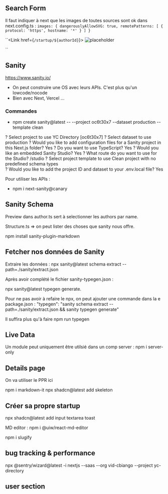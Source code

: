 ## Search Form

Il faut indiquer à next que les images de toutes sources sont ok dans next.config.ts : 
``images: {
    dangerouslyAllowSVG: true,
    remotePatterns: [
      {
        protocol: 'https',
        hostname: '*'
      }
    ]
  }``

``<Link href={`/startup/${authorId}`}>
    <Image src="https://placehold.co/48x48" alt="placeholder" className="rounded-full" width={48} height={48}></Image>
</Link>``

## Sanity

https://www.sanity.io/

- On peut construire une OS avec leurs APIs. C'est plus qu'un lowcode/nocode
- Bien avec Next, Vercel ...

### Commandes

- npm create sanity@latest -- --project oc6t30x7 --dataset production --template clean

? Select project to use YC Directory [oc6t30x7]
? Select dataset to use production
? Would you like to add configuration files for a Sanity project in this Next.js folder? Yes
? Do you want to use TypeScript? Yes
? Would you like an embedded Sanity Studio? Yes
? What route do you want to use for the Studio? /studio
? Select project template to use Clean project with no predefined schema types    
? Would you like to add the project ID and dataset to your .env.local file? Yes

Pour utiliser les APIs :
- npm i next-sanity@canary

## Sanity Schema

Preview dans author.ts sert à selectionner les authors par name.

Structure.ts => on peut lister des choses que sanity nous offre.

npm install sanity-plugin-markdown

## Fetcher nos données de Sanity

Extraire les données : npx sanity@latest schema extract --path=./sanity/extract.json

Après avoir complété le fichier sanity-typegen.json : 

npx sanity@latest typegen generate.

Pour ne pas avoir à refaire le npx, on peut ajouter une commande dans la e package.json : 
"typegen": "sanity schema extract --path=./sanity/extract.json && sanity typegen generate"

Il suffira plus qu'à faire npm run typegen

## Live Data

Un module peut uniquement être utilsié dans un comp server : 
npm i server-only

## Details page

On va utiliser le PPR ici

npm i markdown-it
npx shadcn@latest add skeleton

## Créer sa propre startup

npx shadcn@latest add input textarea toast

MD editor :
npm i @uiw/react-md-editor

npm i slugify

## bug tracking & performance
npx @sentry/wizard@latest -i nextjs --saas --org vid-cbiango --project yc-directory 

## user section

